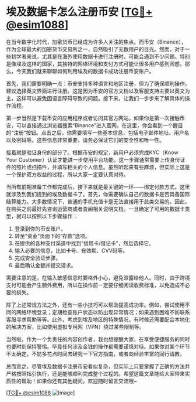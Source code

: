 # 埃及数据卡怎么注册币安 [[TG💪+ @esim1088](https://t.me/s/esim1088)]

在当今数字化时代，加密货币已经成为许多人关注的焦点。而币安（Binance），作为全球最大的加密货币交易所之一，自然吸引了无数用户的目光。然而，对于一些初学者来说，尤其是在海外使用数据卡进行注册时，可能会遇到不少问题。特别是像埃及这样的国家，其独特的网络环境和支付方式可能让很多用户感到困惑。那么，今天我们就来聊聊如何利用埃及的数据卡成功注册币安账户。

首先，我们需要明确一点：币安支持多种语言和地区注册，但为了确保顺利操作，建议选择英文界面进行注册。这是因为币安的官方文档以及客服支持主要以英文为主，这样可以避免因语言障碍导致的问题。接下来，让我们一步步来了解具体的操作流程。

第一步当然是下载币安的应用程序或者访问其官方网站。如果你是第一次接触币安，可以直接通过浏览器搜索“Binance”进入官网。在这里，你会看到一个醒目的“注册”按钮。点击之后，你需要填写一些基本信息，包括电子邮件地址、用户名以及密码等。这些信息非常重要，请务必保证它们的安全性和唯一性。

接着就是验证身份的部分了。根据币安的规定，新用户必须完成KYC（Know Your Customer）认证才能进一步使用平台功能。这一步骤通常需要上传身份证件的照片或扫描件，并填写相关的个人信息。虽然听起来有些麻烦，但实际上这是一个保护双方权益的过程，所以大家一定要认真对待。

当所有前期准备工作都完成后，接下来就是最关键的一环——绑定付款方式。这里就涉及到我们提到的埃及数据卡了。首先，你需要确认自己的数据卡是否具备国际结算能力。大多数情况下，普通的手机充值卡是无法直接用于此类交易的。因此，在购买之前最好先咨询运营商或者查阅相关说明文档。一旦确定了可用的数据卡类型，就可以按照以下步骤操作：

1. 登录到你的币安账户。
2. 转至“资金”页面下的“存款”选项。
3. 在提供的各种支付渠道中找到“信用卡/借记卡”，然后选择它。
4. 输入必要的信息，比如卡号、有效期、CVV码等。
5. 完成安全验证步骤。
6. 最后确认金额并提交请求。

需要注意的是，在输入敏感信息时要格外小心，避免泄露给他人。同时，由于跨境支付可能会产生额外费用，所以在操作前一定要仔细阅读收费标准，以免造成不必要的损失。

除了上述常规方法之外，还有一些小技巧可以帮助提高成功率。例如，尝试使用不同的网络环境登录；定期检查账户状态以防出现异常情况；如果遇到困难不妨联系客服寻求帮助等等。此外，考虑到埃及地区的特殊情况，有时候还需要配合本地化的解决方案，比如使用虚拟专用网（VPN）绕过某些限制等。

当然啦，作为一个负责任的内容创作者，我也想提醒大家，在享受便捷服务的同时也要时刻保持警惕。毕竟任何涉及金钱的操作都需要谨慎对待。如果你对某个环节不太确定，不妨多花点时间去研究一下官方指南，或者向经验丰富的同行请教。

总而言之，尽管埃及数据卡注册币安看似复杂，但实际上只要掌握了正确的方法并严格按照指引执行，还是能够顺利完成整个过程的。希望这篇文章能给大家带来实质性的帮助！如果你还有其他疑问，欢迎随时留言交流哦~

[[TG💪+ @esim1088](https://t.me/s/esim1088) ![Image](https://i.postimg.cc/4NQfJmqS/Snipaste-2025-05-13-00-14-12.png)]